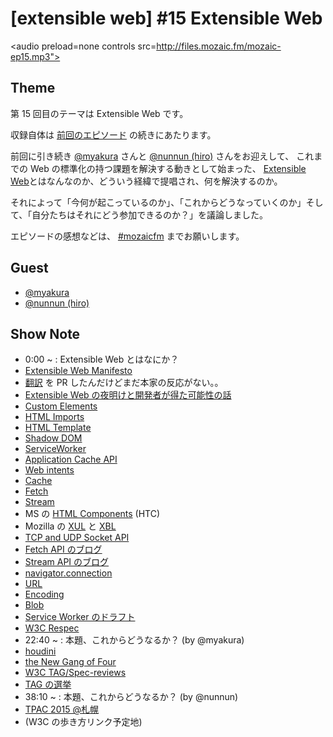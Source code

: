 # [extensible web] #15 Extensible Web

<audio preload=none controls src=http://files.mozaic.fm/mozaic-ep15.mp3"></audio>


## Theme

第 15 回目のテーマは Extensible Web です。

収録自体は [前回のエピソード](http://mozaic.fm/post/108439721723/14-whatwg) の続きにあたります。

前回に引き続き [@myakura](https://twitter.com/myakura) さんと [@nunnun (hiro)](https://twitter.com/nunnun) さんをお迎えして、 これまでの Web の標準化の持つ課題を解決する動きとして始まった、 [Extensible Web](http://t.umblr.com/redirect?z=https%3A%2F%2Fextensiblewebmanifesto.org%2F&t=MDEwMjcwZjY4OGY1OGNjNjUyMjAzNGFmODYxZDFjYzJkZDNjOTczZSw2MzlZMGxWUg%3D%3D)とはなんなのか、どういう経緯で提唱され、何を解決するのか。

それによって「今何が起こっているのか」、「これからどうなっていくのか」そして、「自分たちはそれにどう参加できるのか？」を議論しました。

エピソードの感想などは、 [#mozaicfm](https://twitter.com/search?q=mozaicfm&src=hash) までお願いします。


## Guest

- [@myakura](https://twitter.com/myakura)
- [@nunnun (hiro)](https://twitter.com/nunnun)


## Show Note

- 0:00 ~ : Extensible Web とはなにか？
 - [Extensible Web Manifesto](http://t.umblr.com/redirect?z=https%3A%2F%2Fextensiblewebmanifesto.org%2F&t=MDEwMjcwZjY4OGY1OGNjNjUyMjAzNGFmODYxZDFjYzJkZDNjOTczZSw2MzlZMGxWUg%3D%3D)
 - [翻訳](http://t.umblr.com/redirect?z=https%3A%2F%2Fgithub.com%2Fextensibleweb%2Fmanifesto%2Fpull%2F3&t=ZTdiYWY0NDJkNWVhYzU4NTBlNTdlMjVmNmMyN2I1YzNkZGRjZGVhMCw2MzlZMGxWUg%3D%3D) を PR したんだけどまだ本家の反応がない。。
 - [Extensible Web の夜明けと開発者が得た可能性の話](http://t.umblr.com/redirect?z=http%3A%2F%2Fjxck.hatenablog.com%2Fentry%2Fextendthewebforward&t=MDY2NGNiZTRhYTAyOTRiYjJhZDdkZDJlNWY4OTJkZWZjMzkwMWFiNyw2MzlZMGxWUg%3D%3D)
 - [Custom Elements](http://t.umblr.com/redirect?z=http%3A%2F%2Fw3c.github.io%2Fwebcomponents%2Fspec%2Fcustom%2F&t=NWQ4MGEwOTA5M2QzNjRkYzQxYWY5NmFmZjRhNTc2ZTZlZjhiMzQyMyw2MzlZMGxWUg%3D%3D)
 - [HTML Imports](http://t.umblr.com/redirect?z=http%3A%2F%2Fw3c.github.io%2Fwebcomponents%2Fspec%2Fimports%2F&t=NGZjZjQzMTRmMThkOTI0MTgwNGFiNmQxZTg0MjIyYmYzZWI2YTY1Nyw2MzlZMGxWUg%3D%3D)
 - [HTML Template](http://t.umblr.com/redirect?z=https%3A%2F%2Fhtml.spec.whatwg.org%2Fmultipage%2Fscripting.html%23the-template-element&t=YzM1MDc3Y2FmNjQ1NmJmMGU1MTM5MDRjMDA2M2I4ZTIyM2ZlY2I1ZSw2MzlZMGxWUg%3D%3D)
 - [Shadow DOM](http://t.umblr.com/redirect?z=http%3A%2F%2Fw3c.github.io%2Fwebcomponents%2Fspec%2Fshadow%2F&t=YjBkZmVhOTI1OTBlMTZiNDZmZjgwNmE1ODcyMmExMTI0ZTg3MTZhYSw2MzlZMGxWUg%3D%3D)
 - [ServiceWorker](http://t.umblr.com/redirect?z=http%3A%2F%2Fwww.w3.org%2FTR%2Fservice-workers%2F&t=YmIzZDk2MzhkN2M4YzgyZGVlN2Y1MDllYTMyNzlhZDVhZWQ1OWZmZSw2MzlZMGxWUg%3D%3D)
 - [Application Cache API](http://t.umblr.com/redirect?z=http%3A%2F%2Fwww.w3.org%2FTR%2Fhtml5%2Fbrowsers.html%23offline&t=NmUxYjY3MzA1NTUyY2YwYTZjNDIzMzQyZjQzZjcwNjAwNjQxNTFjOCw2MzlZMGxWUg%3D%3D)
 - [Web intents](http://t.umblr.com/redirect?z=http%3A%2F%2Fwww.w3.org%2FTR%2Fweb-intents%2F&t=MjQzZWYzYWM3YjgyMWQ2NTkwYjU4MmNjNWNhMGQ0ZDEyNzA4YTZkNSw2MzlZMGxWUg%3D%3D)
 - [Cache](http://t.umblr.com/redirect?z=http%3A%2F%2Fwww.w3.org%2FTR%2Fservice-workers%2F%23cache-objects&t=MDVjNWU3YjJmNjhlMDY5YzgxYmNhNjU5ZTU0YTYyYWUyOWFlNWExNiw2MzlZMGxWUg%3D%3D)
 - [Fetch](http://t.umblr.com/redirect?z=https%3A%2F%2Ffetch.spec.whatwg.org%2F&t=YTBjNzY2NWQyZWM1M2IzOWZiZGEwMjhjYTgwNWJlODhlNDg5N2YxNSw2MzlZMGxWUg%3D%3D)
 - [Stream](http://t.umblr.com/redirect?z=https%3A%2F%2Fstreams.spec.whatwg.org%2F&t=OThlYzhlOTBkZmYzYTQ3Y2M4MzdiOWUwMGQwZjU2Y2M1OTcxOGExNiw2MzlZMGxWUg%3D%3D)
 - MS の [HTML Components](http://t.umblr.com/redirect?z=http%3A%2F%2Fmsdn.microsoft.com%2Fen-us%2Flibrary%2Fms531018.aspx&t=NmNiNTg3NThiOGQ2OTJhZjVmY2Y4Y2VhNzcyZjZkZTE4YjA5OTExOCw2MzlZMGxWUg%3D%3D) (HTC)
 - Mozilla の [XUL](http://t.umblr.com/redirect?z=https%3A%2F%2Fdeveloper.mozilla.org%2Fja%2Fdocs%2FXUL&t=ZjFlZWQzNzFjM2VmNzJkMjliMDcyYTdhY2JlZjA1NDRiMmMxMjg3Ziw2MzlZMGxWUg%3D%3D) と [XBL](http://t.umblr.com/redirect?z=https%3A%2F%2Fdeveloper.mozilla.org%2Fja%2Fdocs%2FXBL&t=NGZmYjFhODQ2NDhhNTg5YmU0MGJiNmE4NDJhOGFmZjBhY2VhYTY0MSw2MzlZMGxWUg%3D%3D)
 - [TCP and UDP Socket API](http://t.umblr.com/redirect?z=http%3A%2F%2Fwww.w3.org%2FTR%2Fraw-sockets%2F&t=MjQ5ZWQzYTY2NTNhOTg4OTcwMjNjZmFhNWJlNjA3NjNmODNiY2I0Miw2MzlZMGxWUg%3D%3D)
 - [Fetch API のブログ](http://t.umblr.com/redirect?z=http%3A%2F%2Fjxck.hatenablog.com%2Fentry%2Fwhatwg-fetch&t=M2UyZjMwMWY2ZjE2MTUyOTk3NmIzMzA2NmFjYzg1M2NhYTg5ODQ2OSw2MzlZMGxWUg%3D%3D)
 - [Stream API のブログ](http://t.umblr.com/redirect?z=http%3A%2F%2Fjxck.hatenablog.com%2Fentry%2Fwhatwg-stream&t=MTg0ZmEwNzhmNDk1OWVjMTc0YjAxZDBhODZjMzMxYjcxMjI3YjYxYyw2MzlZMGxWUg%3D%3D)
 - [navigator.connection](http://t.umblr.com/redirect?z=https%3A%2F%2Fdeveloper.mozilla.org%2Fen-US%2Fdocs%2FWeb%2FAPI%2FNetworkInformation.connection&t=YzJlNGI3NDcwOTgxMTgwOTU0NWZjZjZmZTlhYWU5ODU1ZGFlOTYwMiw2MzlZMGxWUg%3D%3D)
 - [URL](http://t.umblr.com/redirect?z=https%3A%2F%2Furl.spec.whatwg.org&t=NTJkNDFkMGRkNGU1MDFkZmYzMGZlYTdjMWNkZTE0NWI1NThkMWM3Miw2MzlZMGxWUg%3D%3D)
 - [Encoding](http://t.umblr.com/redirect?z=https%3A%2F%2Fencoding.spec.whatwg.org%2F&t=MDk1N2I0Mjg5Nzg4MzljNzU4N2MzMDQ2OGQ4OWJiZjA5ZGEzNjMzMSw2MzlZMGxWUg%3D%3D)
 - [Blob](http://t.umblr.com/redirect?z=https%3A%2F%2Fdeveloper.mozilla.org%2Fja%2Fdocs%2FDOM%2FBlob&t=OTY5ODJlN2JhYWNhMzQ5ZjIzNjZmNDljOTdhNWRmMjk5ZmQyNTRiMCw2MzlZMGxWUg%3D%3D)
 - [Service Worker のドラフト](http://t.umblr.com/redirect?z=http%3A%2F%2Fwww.w3.org%2FTR%2Fservice-workers%2F&t=YmIzZDk2MzhkN2M4YzgyZGVlN2Y1MDllYTMyNzlhZDVhZWQ1OWZmZSw2MzlZMGxWUg%3D%3D)
 - [W3C Respec](http://t.umblr.com/redirect?z=http%3A%2F%2Fwww.w3.org%2Frespec%2F&t=OGIwZWNjNDkxNzczNDM3MTEwMTY0NzkzYTFjZmQyMGU2OTA1MjIzOSw2MzlZMGxWUg%3D%3D)
- 22:40 ~ : 本題、これからどうなるか？ (by @myakura)
 - [houdini](http://t.umblr.com/redirect?z=http%3A%2F%2Flists.w3.org%2FArchives%2FPublic%2Fpublic-houdini%2F&t=OGQ3NTdjNWViYjU3Mjc4MmVkY2Y4ZTJhMDc0ZGI3Yzk2MjJlOWUzZCw2MzlZMGxWUg%3D%3D)
 - [the New Gang of Four](http://t.umblr.com/redirect?z=https%3A%2F%2Fbriankardell.wordpress.com%2F2012%2F12%2F07%2Fthe-new-gang-of-four%2F&t=NTUwMDk5YzFjY2MzZjE2NmMxNjZkMjhkZWEyNDQyNTc4MTQyNTY2Miw2MzlZMGxWUg%3D%3D)
 - [W3C TAG/Spec-reviews](http://t.umblr.com/redirect?z=https%3A%2F%2Fgithub.com%2Fw3ctag%2Fspec-reviews&t=OTBlYTMyZWJjY2I0ZmViMDU5YzY4NzRlNGJkN2I4MmIyY2E3N2YxNSw2MzlZMGxWUg%3D%3D)
 - [TAG の選挙](http://t.umblr.com/redirect?z=http%3A%2F%2Fwww.w3.org%2Fblog%2Fnews%2Farchives%2F4304&t=MmJhNGE1Mjg5M2E0ZjI3OGUyODFhMWU2ZmMzZmUyOTc2MDZjNjYzNiw2MzlZMGxWUg%3D%3D)
- 38:10 ~ : 本題、これからどうなるか？ (by @nunnun)
 - [TPAC 2015 @札幌](http://t.umblr.com/redirect?z=http%3A%2F%2Fwww.w3.org%2F2015%2F11%2FTPAC%2F&t=MWQzMWQxZjNkZTViYzQ3ZDBlNWRjZWY1NDgxMjVmMzE2MDc4YmE4NCw2MzlZMGxWUg%3D%3D)
 - (W3C の歩き方リンク予定地)
